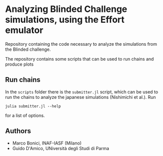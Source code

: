 # Analyzing Blinded Challenge simulations, using the Effort emulator
Repository containing the code necessary to analyze the simulations from the Blinded challenge.

The repository contains some scripts that can be used to run chains and produce plots
##  Run chains
In the `scripts` folder there is the `submitter.jl` script, which can be used to run the chains to analyze the japanese simulations (Nishimichi et al.). Run

``
julia submitter.jl --help
``

for a list of options.

## Authors
- Marco Bonici, INAF-IASF (Milano)
- Guido D'Amico, UNiversità degli Studi di Parma
